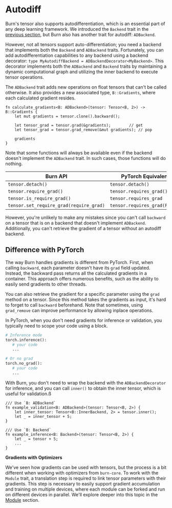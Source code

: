 # Autodiff

Burn's tensor also supports autodifferentiation, which is an essential part of any deep learning
framework. We introduced the `Backend` trait in the [previous section](./backend.md), but Burn also
has another trait for autodiff: `ADBackend`.

However, not all tensors support auto-differentiation; you need a backend that implements both the
`Backend` and `ADBackend` traits. Fortunately, you can add autodifferentiation capabilities to any
backend using a backend decorator: `type MyAutodiffBackend = ADBackendDecorator<MyBackend>`. This
decorator implements both the `ADBackend` and `Backend` traits by maintaining a dynamic
computational graph and utilizing the inner backend to execute tensor operations.

The `ADBackend` trait adds new operations on float tensors that can't be called otherwise. It also
provides a new associated type, `B::Gradients`, where each calculated gradient resides.

```rust, ignore
fn calculate_gradients<B: ADBackend>(tensor: Tensor<B, 2>) -> B::Gradients {
    let mut gradients = tensor.clone().backward();

    let tensor_grad = tensor.grad(&gradients);        // get
    let tensor_grad = tensor.grad_remove(&mut gradients); // pop

    gradients
}
```

Note that some functions will always be available even if the backend doesn't implement the
`ADBackend` trait. In such cases, those functions will do nothing.

| Burn API                                | PyTorch Equivalent            |
| --------------------------------------- | ----------------------------- |
| `tensor.detach()`                       | `tensor.detach()`             |
| `tensor.require_grad()`                 | `tensor.requires_grad()`      |
| `tensor.is_require_grad()`              | `tensor.requires_grad`        |
| `tensor.set_require_grad(require_grad)` | `tensor.requires_grad(False)` |

However, you're unlikely to make any mistakes since you can't call `backward` on a tensor that is on
a backend that doesn't implement `ADBackend`. Additionally, you can't retrieve the gradient of a
tensor without an autodiff backend.

## Difference with PyTorch

The way Burn handles gradients is different from PyTorch. First, when calling `backward`, each
parameter doesn't have its `grad` field updated. Instead, the backward pass returns all the
calculated gradients in a container. This approach offers numerous benefits, such as the ability to
easily send gradients to other threads.

You can also retrieve the gradient for a specific parameter using the `grad` method on a tensor.
Since this method takes the gradients as input, it's hard to forget to call `backward` beforehand.
Note that sometimes, using `grad_remove` can improve performance by allowing inplace operations.

In PyTorch, when you don't need gradients for inference or validation, you typically need to scope
your code using a block.

```python
# Inference mode
torch.inference():
   # your code
   ...

# Or no grad
torch.no_grad():
   # your code
   ...
```

With Burn, you don't need to wrap the backend with the `ADBackendDecorator` for inference, and you
can call `inner()` to obtain the inner tensor, which is useful for validation.ß

```rust, ignore
/// Use `B: ADBackend`
fn example_validation<B: ADBackend>(tensor: Tensor<B, 2>) {
    let inner_tensor: Tensor<B::InnerBackend, 2> = tensor.inner();
    let _ = inner_tensor + 5;
}

/// Use `B: Backend`
fn example_inference<B: Backend>(tensor: Tensor<B, 2>) {
    let _ = tensor + 5;
    ...
}
```

**Gradients with Optimizers**

We've seen how gradients can be used with tensors, but the process is a bit different when working
with optimizers from `burn-core`. To work with the `Module` trait, a translation step is required to
link tensor parameters with their gradients. This step is necessary to easily support gradient
accumulation and training on multiple devices, where each module can be forked and run on different
devices in parallel. We'll explore deeper into this topic in the [Module](./module.md) section.
